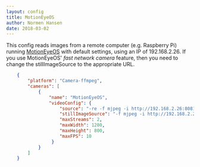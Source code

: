 ```yaml
---
layout: config
title: MotionEyeOS
author: Normen Hansen
date: 2018-03-02
---
```

This config reads images from a remote computer (e.g. Raspberry Pi) running [MotionEyeOS](https://github.com/ccrisan/motioneyeos) with default settings, using an IP of 192.168.2.26. If you use MotionEyeOS' _fast network camera_ feature, then you need to change the stillImageSource to the appropriate URL.

```json
    {
        "platform": "Camera-ffmpeg",
        "cameras": [
            {
                "name": "MotionEyeOS",
                "videoConfig": {
                    "source": "-re -f mjpeg -i http://192.168.2.26:8081",
                    "stillImageSource": "-f mjpeg -i http://192.168.2.26/picture/1/current/",
                    "maxStreams": 2,
                    "maxWidth": 1280,
                    "maxHeight": 800,
                    "maxFPS": 10
                 }
            }
        ]
    }
```
